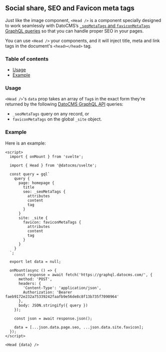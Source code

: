 ## Social share, SEO and Favicon meta tags

Just like the image component, `<Head />` is a component specially designed to work seamlessly with DatoCMS’s [`_seoMetaTags` and `faviconMetaTags` GraphQL queries](https://www.datocms.com/docs/content-delivery-api/seo) so that you can handle proper SEO in your pages.

You can use `<Head />` your components, and it will inject title, meta and link tags in the document's `<head></head>` tag.

### Table of contents

- [Usage](#usage)
- [Example](#example)

### Usage

`<Head />`'s `data` prop takes an array of `Tag`s in the exact form they're returned by the following [DatoCMS GraphQL API](https://www.datocms.com/docs/content-delivery-api/seo) queries:

- `_seoMetaTags` query on any record, or
- `faviconMetaTags` on the global `_site` object.

### Example

Here is an example:

```svelte
<script>
  import { onMount } from 'svelte';

  import { Head } from '@datocms/svelte';

  const query = gql`
    query {
      page: homepage {
        title
        seo: _seoMetaTags {
          attributes
          content
          tag
        }
      }
      site: _site {
        favicon: faviconMetaTags {
          attributes
          content
          tag
        }
      }
    }
  `;

  export let data = null;

  onMount(async () => {
    const response = await fetch('https://graphql.datocms.com/', {
      method: 'POST',
      headers: {
        'Content-Type': 'application/json',
        Authorization: 'Bearer faeb9172e232a75339242faafb9e56de8c8f13b735f7090964'
      },
      body: JSON.stringify({ query })
    });

    const json = await response.json();

    data = [...json.data.page.seo, ...json.data.site.favicon];
  });
</script>

<Head {data} />
```
